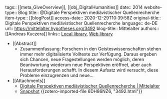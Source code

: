 tags:: [[meta_GiveOverview]], [[obj_DigitalHumanities]]
date:: 2014
website-type:: Blog
title:: @Digitale Perspektiven mediävistischer Quellenrecherche
item-type:: [[blogPost]]
access-date:: 2020-12-29T10:39:58Z
original-title:: Digitale Perspektiven mediävistischer Quellenrecherche
language:: de-DE
url:: https://mittelalter.hypotheses.org/3492
blog-title:: Mittelalter
authors:: [[Andreas Kuczera]]
links:: [Local library](zotero://select/groups/2386895/items/SFCCFIPV), [Web library](https://www.zotero.org/groups/2386895/items/SFCCFIPV)

- [[Abstract]]
	- Zusammenfassung: Forschern in den Geisteswissenschaften stehen immer mehr digitalisierte Volltexte zur Verfügung. Daraus ergeben sich Chancen, neue Fragestellungen werden möglich, deren Beantwortung wiederum neue Perspektiven eröffnet, aber auch Herausforderungen schafft. In diesem Aufsatz wird versucht, diese Probleme einzugrenzen und neue...
- [[Attachments]]
	- [Digitale Perspektiven mediävistischer Quellenrecherche | Mittelalter](http://mittelalter.hypotheses.org/3492)
	- [Snapshot](https://mittelalter.hypotheses.org/3492) {{zotero-imported-file 6DH86NZ6, "3492.html"}}
